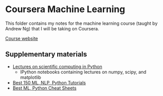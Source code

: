 # Coursera Machine Learning
This folder contains my notes for the machine learning course (taught by Andrew Ng) that I will be taking on Coursera.

[Course website](https://www.coursera.org/learn/machine-learning/home/welcome)

## Supplementary materials

* [Lectures on scientific computing in Python](https://github.com/jrjohansson/scientific-python-lectures)
    - IPython notebooks containing lectures on numpy, scipy, and matplotlib
* [Best 150 ML, NLP, Python Tutorials](https://unsupervisedmethods.com/over-150-of-the-best-machine-learning-nlp-and-python-tutorials-ive-found-ffce2939bd78)
* [Best ML, Python Cheat Sheets](https://unsupervisedmethods.com/cheat-sheet-of-machine-learning-and-python-and-math-cheat-sheets-a4afe4e791b6)
